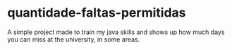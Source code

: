 # quantidade-faltas-permitidas
A simple project made to train my java skills and shows up how much days you can miss at the university, in some areas.
